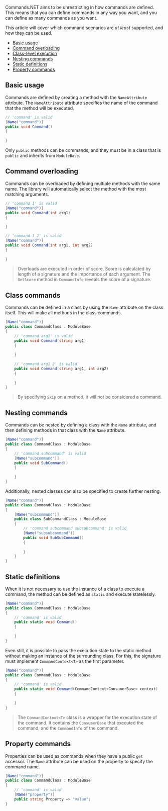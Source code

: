 Commands.NET aims to be unrestricting in how commands are defined. 
This means that you can define commands in any way you want, and you can define as many commands as you want.

This article will cover which command scenarios are *at least* supported, and how they can be used.

- [Basic usage](#basic-usage)
- [Command overloading](#command-overloading)
- [Class-level execution](#class-commands)
- [Nesting commands](#nesting-commands)
- [Static definitions](#static-definitions)
- [Property commands](#property-commands)


## Basic usage

Commands are defined by creating a method with the `NameAttribute` attribute. The `NameAttribute` attribute specifies the name of the command that the method will be executed.

```cs
// 'command' is valid
[Name("command")]
public void Command()
{
    
}
```

Only `public` methods can be commands, and they must be in a class that is `public` and inherits from `ModuleBase`.

## Command overloading

Commands can be overloaded by defining multiple methods with the same name. The library will automatically select the method with the most matching arguments.

```cs
// 'command 1' is valid
[Name("command")]
public void Command(int arg1)
{
    
}

// 'command 1 2' is valid
[Name("command")]
public void Command(int arg1, int arg2)
{
    
}
```

> Overloads are executed in order of score. Score is calculated by length of a signature and the importance of each argument. 
The `GetScore` method in `CommandInfo` reveals the score of a signature.

## Class commands

Commands can be defined in a class by using the `Name` attribute on the class itself. This will make all methods in the class commands.

```cs
[Name("command")]
public class CommandClass : ModuleBase
{
    // 'command arg1' is valid
    public void Command(string arg1)
    {
        
    }
    
    // 'command arg1 2' is valid
    public void Command(string arg1, int arg2)
    {
        
    }
}
```

> By specifying `Skip` on a method, it will not be considered a command.

## Nesting commands

Commands can be nested by defining a class with the `Name` attribute, and then defining methods in that class with the `Name` attribute.

```cs
[Name("command")]
public class CommandClass : ModuleBase
{
    // 'command subcommand' is valid
    [Name("subcommand")]
    public void SubCommand()
    {
        
    }
}
```

Additionally, nested classes can also be specified to create further nesting.

```cs
[Name("command")]
public class CommandClass : ModuleBase
{
    [Name("subcommand")]
    public class SubCommandClass : ModuleBase
    {
        // 'command subcommand subsubcommand' is valid
        [Name("subsubcommand")]
        public void SubSubCommand()
        {
            
        }
    }
}
```

## Static definitions

When it is not necessary to use the instance of a class to execute a command, the method can be defined as `static` and execute statelessly.

```cs
[Name("command")]
public class CommandClass : ModuleBase
{
    // 'command' is valid
    public static void Command()
    {
        
    }
}
```

Even still, it is possible to pass the execution state to the static method without making an instance of the surrounding class.
For this, the signature must implement `CommandContext<T>` as the first parameter.

```cs
[Name("command")]
public class CommandClass : ModuleBase
{
    // 'command' is valid
    public static void Command(CommandContext<ConsumerBase> context)
    {
        
    }
}
```

> The `CommandContext<T>` class is a wrapper for the execution state of the command. It contains the `ConsumerBase` that executed the command, and the `CommandInfo` of the command.

## Property commands

Properties can be used as commands when they have a public `get` accessor. The `Name` attribute can be used on the property to specify the command name.

```cs
[Name("command")]
public class CommandClass : ModuleBase
{
    // 'command' is valid
    [Name("property")]
    public string Property => "value";
}
```